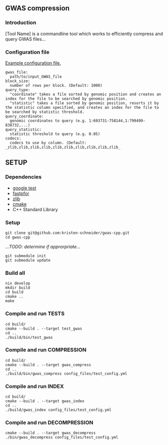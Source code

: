## GWAS compression

### Introduction
[Tool Name] is a commandline tool which works to efficiently compress and query GWAS files...<br>

### Configuration file
[Example configuration file.](https://github.com/kristen-schneider/gwas-cpp/blob/main/config.yml)<br>
```
gwas_file:
  path/to/input_GWAS_file
block_size:
  number of rows per block. (Default: 1000)
query_type:
  "coordinate" takes a file sorted by genomic position and creates an index for the file to be searched by genomic position.
  "statistic" takes a file sorted by genomic position, resorts it by the statistic column specified, and creates an index for the file to be searched by statistic threshold.
query_coordinate:
  genomic coordinates to query (e.g. 1:693731-758144,1:799499-838732,...)
query_statistic:
  statistic threshold to query (e.g. 0.05)
codecs:
  codecs to use by column. (Default: _zlib,zlib,zlib,zlib,zlib,zlib,zlib,zlib,zlib,zlib_
```

## SETUP

### Dependencies
- [google test](https://github.com/google/googletest)
- [fastpfor](https://github.com/lemire/FastPFor/blob/master/README.md)
- [zlib](https://www.zlib.net)
- [cmake](https://cmake.org)
- C++ Standard Library

### Setup
```
git clone git@github.com:kristen-schneider/gwas-cpp.git
cd gwas-cpp
```
_...TODO: determine if approrpriate..._
```
git submodule init
git submodule update
```

### Build all
```angular2html
nix develop
mkdir build
cd build
cmake ..
make
```

### Compile and run TESTS
```angular2html
cd build/
cmake --build . --target test_gwas
cd ..
./build/bin/test_gwas
```

### Compile and run COMPRESSION
```angular2html
cd build/
cmake --build . --target gwas_compress
cd ..
./build/bin/gwas_compress config_files/test_config.yml
```

### Compile and run INDEX
```angular2html
cd build/
cmake --build . --target gwas_index
cd ..
./build/gwas_index config_files/test_config.yml
```

### Compile and run DECOMPRESSION
```angular2html
cmake --build . --target gwas_decompress
./bin/gwas_decompress config_files/test_config.yml
```


